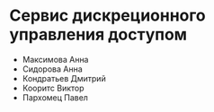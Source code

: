 # Сервис дискреционного управления доступом

- Максимова Анна
- Сидорова  Анна
- Кондратьев Дмитрий
- Кооритс Виктор
- Пархомец Павел
